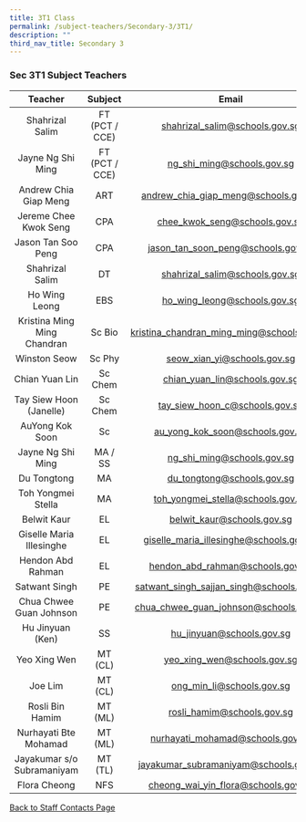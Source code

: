 ```yaml
---
title: 3T1 Class
permalink: /subject-teachers/Secondary-3/3T1/
description: ""
third_nav_title: Secondary 3
---
```

### Sec 3T1 Subject Teachers

| Teacher | Subject | Email |
|:---:|:---:|:---:|
|  Shahrizal Salim | FT (PCT / CCE) | shahrizal_salim@schools.gov.sg |
| Jayne Ng Shi Ming | FT (PCT / CCE) | ng_shi_ming@schools.gov.sg |
| Andrew Chia Giap Meng | ART | andrew_chia_giap_meng@schools.gov.sg |
| Jereme Chee Kwok Seng | CPA | chee_kwok_seng@schools.gov.sg |
| Jason Tan Soo Peng | CPA | jason_tan_soon_peng@schools.gov.sg |
| Shahrizal Salim | DT | shahrizal_salim@schools.gov.sg |
| Ho Wing Leong | EBS | ho_wing_leong@schools.gov.sg |
| Kristina Ming Ming Chandran | Sc Bio | kristina_chandran_ming_ming@schools.gov.sg |
| Winston Seow | Sc Phy | seow_xian_yi@schools.gov.sg |
| Chian Yuan Lin | Sc Chem | chian_yuan_lin@schools.gov.sg |
| Tay Siew Hoon (Janelle) | Sc Chem | tay_siew_hoon_c@schools.gov.sg |
| AuYong Kok Soon | Sc | au_yong_kok_soon@schools.gov.sg |
| Jayne Ng Shi Ming | MA / SS | ng_shi_ming@schools.gov.sg |
| Du Tongtong | MA | du_tongtong@schools.gov.sg |
| Toh Yongmei Stella | MA | toh_yongmei_stella@schools.gov.sg |
| Belwit Kaur | EL | belwit_kaur@schools.gov.sg |
| Giselle Maria Illesinghe | EL | giselle_maria_illesinghe@schools.gov.sg |
| Hendon Abd Rahman | EL | hendon_abd_rahman@schools.gov.sg |
| Satwant Singh | PE | satwant_singh_sajjan_singh@schools.gov.sg |
| Chua Chwee Guan Johnson | PE | chua_chwee_guan_johnson@schools.gov.sg |
| Hu Jinyuan (Ken) | SS | hu_jinyuan@schools.gov.sg |
| Yeo Xing Wen | MT (CL) | yeo_xing_wen@schools.gov.sg |
| Joe Lim | MT (CL) | ong_min_li@schools.gov.sg |
| Rosli Bin Hamim | MT (ML) | rosli_hamim@schools.gov.sg |
| Nurhayati Bte Mohamad | MT (ML) | nurhayati_mohamad@schools.gov.sg |
| Jayakumar s/o Subramaniyam | MT (TL) | jayakumar_subramaniyam@schools.gov.sg |
| Flora Cheong | NFS | cheong_wai_yin_flora@schools.gov.sg | 
 
[Back to Staff Contacts Page](https://staging.d1w3gt6qa53vq2.amplifyapp.com/about-us/school-staff-contacts/)